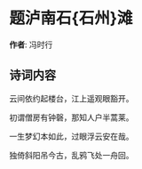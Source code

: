 # 题泸南石{石州}滩

**作者**: 冯时行

## 诗词内容

云间依约起楼台，江上遥观眼豁开。

初谓僧房有钟磬，那知人户半蒿莱。

一生梦幻本如此，过眼浮云安在哉。

独倚斜阳吊今古，乱鸦飞处一舟回。

